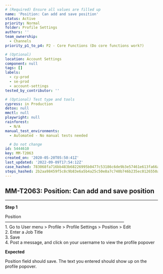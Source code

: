 ```yaml
---
# (Required) Ensure all values are filled up
name: 'Position: Can add and save position'
status: Active
priority: Normal
folder: Profile Settings
authors: ''
team_ownership:
  - Channels
priority_p1_to_p4: P2 - Core Functions (Do core functions work?)

# (Optional)
location: Account Settings
component: null
tags: []
labels:
  - cy-prod
  - se-prod
  - account-settings
tested_by_contributor: ''

# (Optional) Test type and tools
cypress: in Production
detox: null
mmctl: null
playwright: null
rainforest:
  - N/A
manual_test_environments:
  - Automated - No manual tests needed

  # Do not change
id: 5444610
key: MM-T2063
created_on: '2020-05-20T05:50:41Z'
last_updated: '2022-09-09T17:54:12Z'
case_hashed: 783068fa716bb483b68226995b0477c53186c6de9b3e57461e613fa66a91aa9d893cf3409ffa1bf72443112bb40a11bd
steps_hashed: 2b2aa98459f5c8c9b83e6a5b4a25c50e8a7c740b746b235ec0126550a38295b7a0d2cd1d7db7260bd1f194dd57d448a9
---
```


<!-- (Auto-generated) Based on frontmatter's "key" and "name" -->

## MM-T2063: Position: Can add and save position

---

**Step 1**

Position\
————————————————————————————\
1\. Go to User menu > Profile > Profile Settings > Position > Edit\
2\. Enter a Job Title\
3\. Save\
4\. Post a message, and click on your username to view the profile popover

**Expected**

Position field should save. The text you entered should show up on the profile popover.
